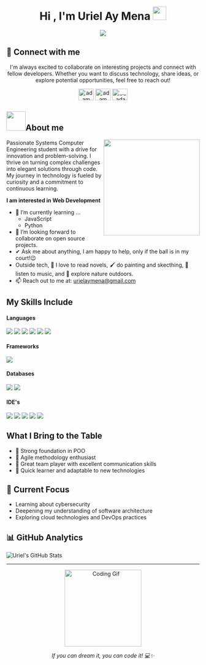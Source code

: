<h1 align="center">Hi , I'm Uriel Ay Mena <img src="https://media.giphy.com/media/hvRJCLFzcasrR4ia7z/giphy.gif" width="35"></h1>

<p align="center">
	<a href="https://github.com/Uriel-A-M">
		<img src="https://readme-typing-svg.herokuapp.com?lines=CComputer+Systems+Engineering+Student;Enthusiastic;Always%20learning%20new%20things&center=true&width=380&height=45">
	</a>
</p>

<h2 align="left">🤝 Connect with me</h2>
<p align=center> I'm always excited to collaborate on interesting projects and connect with fellow developers. Whether you want to discuss technology, share ideas, or explore potential opportunities, feel free to reach out!</p>
<p align="center">
  <a href="https://www.linkedin.com/in/jonathan-uriel-ay-mena" target="blank"><img align="center"
      src="https://raw.githubusercontent.com/rahuldkjain/github-profile-readme-generator/master/src/images/icons/Social/linked-in-alt.svg"
      alt="adam pithewan" height="30" width="40" /></a>
  <a href="https://www.facebook.com/urielaymena" target="blank"><img align="center"
      src="https://raw.githubusercontent.com/rahuldkjain/github-profile-readme-generator/master/src/images/icons/Social/facebook.svg"
      alt="adam pithen wala" height="30" width="40" /></a>
  <a href="https://www.instagram.com/urielaymena/" target="blank"><img align="center"
      src="https://raw.githubusercontent.com/rahuldkjain/github-profile-readme-generator/master/src/images/icons/Social/instagram.svg"
      alt="_._.adam._" height="30" width="40" /></a>
</p>

## <picture><img src = "https://github.com/7oSkaaa/7oSkaaa/blob/main/Images/about_me.gif?raw=true" width = 50px></picture>About me

<picture> <img align="right" src="https://github.com/7oSkaaa/7oSkaaa/blob/main/Images/Right_Side.gif?raw=true" width = 250px></picture>

Passionate Systems Computer Engineering student with a drive for innovation and problem-solving. I thrive on turning complex challenges into elegant solutions through code. My journey in technology is fueled by curiosity and a commitment to continuous learning.

**I am interested in Web Development**
- 🌱 I’m currently learning ...
  - JavaScript
  - Python
- 👯 I’m looking forward to collaborate on open source projects.
- ✔ Ask me about anything, I am happy to help, only if the ball is in my court!😉<br>
- Outside tech, 📖 I love to read novels, 🖌️ do painting and skecthing, 🎵 listen to music, and 🌴 explore nature outdoors.
- 📫 Reach out to me at: <a href="urielaymena@gmail.com">urielaymena@gmail.com</a>

## My Skills Include

<h4> Languages </h4>
<span> 
  <img src="https://img.shields.io/badge/HTML5-E34F26?style=for-the-badge&logo=html5&logoColor=white">
  <img src="https://img.shields.io/badge/CSS3-1572B6?style=for-the-badge&logo=css3&logoColor=white">
  <img src="https://img.shields.io/badge/JavaScript-F7DF1E?style=for-the-badge&logo=javascript&logoColor=black">
  <img src="https://img.shields.io/badge/java-%23ED8B00.svg?style=for-the-badge&logo=openjdk&logoColor=white">
  <img src="https://img.shields.io/badge/python-3670A0?style=for-the-badge&logo=python&logoColor=ffdd54">
  <img src="https://img.shields.io/badge/PHP-777BB4?style=for-the-badge&logo=php&logoColor=white">
</span>

<h4> Frameworks </h4>
<span>
  <img src="https://img.shields.io/badge/Bootstrap-563D7C?style=for-the-badge&logo=bootstrap&logoColor=white">
</span>

<h4> Databases </h4>
<span>
  <img src="https://img.shields.io/badge/mysql-4479A1.svg?style=for-the-badge&logo=mysql&logoColor=white">
  <img src="https://img.shields.io/badge/Microsoft%20SQL%20Server-CC2927?style=for-the-badge&logo=microsoft%20sql%20server&logoColor=white">
</span>

<h4> IDE's </h4>
<span>
<img src="https://img.shields.io/badge/android%20studio-346ac1?style=for-the-badge&logo=android%20studio&logoColor=white">
<img src="https://img.shields.io/badge/Visual_Studio_Code-0078D4?style=for-the-badge&logo=visual%20studio%20code&logoColor=white">
<img src="https://img.shields.io/badge/pycharm-143?style=for-the-badge&logo=pycharm&logoColor=black&color=black&labelColor=green">
<img src="https://img.shields.io/badge/IntelliJIDEA-000000.svg?style=for-the-badge&logo=intellij-idea&logoColor=white">
<img src="https://img.shields.io/badge/NetBeansIDE-1B6AC6.svg?style=for-the-badge&logo=apache-netbeans-ide&logoColor=white">


## What I Bring to the Table
- 🎯 Strong foundation in POO
- 🔄 Agile methodology enthusiast
- 🤝 Great team player with excellent communication skills
- 🚀 Quick learner and adaptable to new technologies

## 🎯 Current Focus
- Learning about cybersecurity
- Deepening my understanding of software architecture
- Exploring cloud technologies and DevOps practices

## 📊 GitHub Analytics

<img align="center" src="https://github-readme-stats.vercel.app/api?username=Uriel-A-M&show_icons=true&theme=radical" alt="Uriel's GitHub Stats" />

---
<p align="center">
    <img src="https://media.giphy.com/media/coxQHKASG60HrHtvkt/giphy.gif" alt="Coding Gif" width="200"/>
</p>

<p align="center">
    <i>If you can dream it, you can code it! 💻✨</i>
</p>
